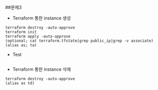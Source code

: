 ##문제3

* Terraform 통한 instance 생성
```
terraform destroy -auto-approve
terraform init
terraform apply -auto-approve
(optional; cat terraform.tfstate|grep public_ip|grep -v associate)
(alias as; ta)
```

* Test
```

```

* Terraform 통한 instance 삭제
```
terraform destroy -auto-approve
(alias as td)
```
